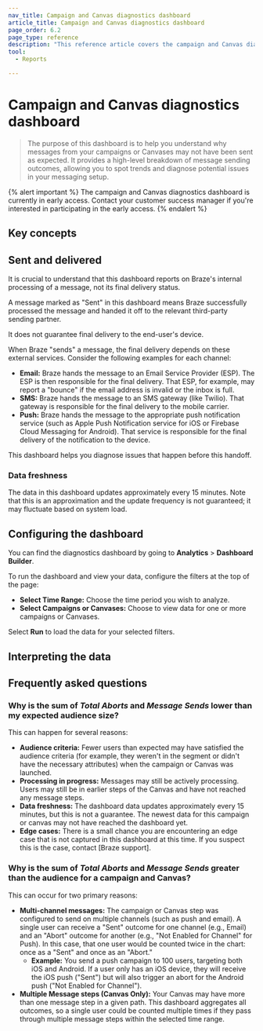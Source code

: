 ```yaml
---
nav_title: Campaign and Canvas diagnostics dashboard
article_title: Campaign and Canvas diagnostics dashboard
page_order: 6.2
page_type: reference
description: "This reference article covers the campaign and Canvas diagnostics dashboard, which helps you understand why messages from your campaigns or Canvases may not have been sent as expected."
tool: 
  - Reports

---
```


# Campaign and Canvas diagnostics dashboard

> The purpose of this dashboard is to help you understand why messages from your campaigns or Canvases may not have been sent as expected. It provides a high-level breakdown of message sending outcomes, allowing you to spot trends and diagnose potential issues in your messaging setup.

{% alert important %}
The campaign and Canvas diagnostics dashboard is currently in early access. Contact your customer success manager if you're interested in participating in the early access.
{% endalert %}

## Key concepts

## Sent and delivered

It is crucial to understand that this dashboard reports on Braze's internal processing of a message, not its final delivery status.

A message marked as "Sent" in this dashboard means Braze successfully processed the message and handed it off to the relevant third-party sending partner.

It does not guarantee final delivery to the end-user's device.

When Braze "sends" a message, the final delivery depends on these external services. Consider the following examples for each channel:

- **Email:** Braze hands the message to an Email Service Provider (ESP). The ESP is then responsible for the final delivery. That ESP, for example, may report a "bounce" if the email address is invalid or the inbox is full.
- **SMS:** Braze hands the message to an SMS gateway (like Twilio). That gateway is responsible for the final delivery to the mobile carrier.
- **Push:** Braze hands the message to the appropriate push notification service (such as Apple Push Notification service for iOS or Firebase Cloud Messaging for Android). That service is responsible for the final delivery of the notification to the device.

This dashboard helps you diagnose issues that happen before this handoff.

### Data freshness

The data in this dashboard updates approximately every 15 minutes. Note that this is an approximation and the update frequency is not guaranteed; it may fluctuate based on system load.

## Configuring the dashboard

You can find the diagnostics dashboard by going to **Analytics** > **Dashboard Builder**.

To run the dashboard and view your data, configure the filters at the top of the page:

- **Select Time Range:** Choose the time period you wish to analyze.
- **Select Campaigns or Canvases:** Choose to view data for one or more campaigns or Canvases.

Select **Run** to load the data for your selected filters.

## Interpreting the data

## Frequently asked questions

### Why is the sum of _Total Aborts_ and _Message Sends_ lower than my expected audience size?

This can happen for several reasons:

- **Audience criteria:** Fewer users than expected may have satisfied the audience criteria (for example, they weren't in the segment or didn't have the necessary attributes) when the campaign or Canvas was launched.
- **Processing in progress:** Messages may still be actively processing. Users may still be in earlier steps of the Canvas and have not reached any message steps.
- **Data freshness:** The dashboard data updates approximately every 15 minutes, but this is not a guarantee. The newest data for this campaign or canvas may not have reached the dashboard yet.
- **Edge cases:** There is a small chance you are encountering an edge case that is not captured in this dashboard at this time. If you suspect this is the case, contact [Braze support].

### Why is the sum of _Total Aborts_ and _Message Sends_ greater than the audience for a campaign and Canvas?

This can occur for two primary reasons:

- **Multi-channel messages:** The campaign or Canvas step was configured to send on multiple channels (such as push and email). A single user can receive a "Sent" outcome for one channel (e.g., Email) and an "Abort" outcome for another (e.g., "Not Enabled for Channel" for Push). In this case, that one user would be counted twice in the chart: once as a "Sent" and once as an "Abort."
  - **Example:** You send a push campaign to 100 users, targeting both iOS and Android. If a user only has an iOS device, they will receive the iOS push ("Sent") but will also trigger an abort for the Android push ("Not Enabled for Channel").
- **Multiple Message steps (Canvas Only):** Your Canvas may have more than one message step in a given path. This dashboard aggregates all outcomes, so a single user could be counted multiple times if they pass through multiple message steps within the selected time range.
